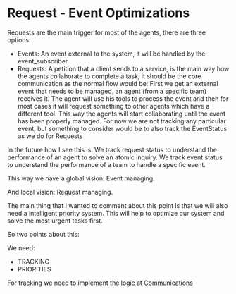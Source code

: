 # Request - Event Optimizations

Requests are the main trigger for most of the agents, there are three options:

- Events: An event external to the system, it will be handled by the event_subscriber.
- Requests: A petition that a client sends to a service, is the main way how the agents collaborate to complete a task, it should be the core communication as the normal flow would be: First we get an external event that needs to be managed, an agent (from a specific team) receives it. The agent will use his tools to process the event and then for most cases it will request something to other agents which have a different tool. This way the agents will start collaborating until the event has been properly managed. For now we are not tracking any particular event, but something to consider would be to also track the EventStatus as we do for Requests

In the future how I see this is:
We track request status to understand the performance of an agent to solve an atomic inquiry.
We track event status to understand the performance of a team to handle a specific event.

This way we have a global vision:
Event managing.

And local vision:
Request managing.

The main thing that I wanted to comment about this point is that we will also need a intelligent priority system. This will help to optimize our system and solve the most urgent tasks first.

So two points about this:

We need:

- TRACKING
- PRIORITIES

For tracking we need to implement the logic at [Communications](/aware/communications/communications.py)